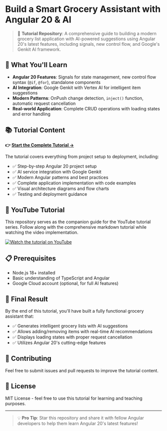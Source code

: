 # Build a Smart Grocery Assistant with Angular 20 & AI

> 🎯 **Tutorial Repository**: A comprehensive guide to building a modern grocery list application with AI-powered suggestions using Angular 20's latest features, including signals, new control flow, and Google's Genkit AI framework.

## 🚀 What You'll Learn

- **Angular 20 Features**: Signals for state management, new control flow syntax (`@if`, `@for`), standalone components
- **AI Integration**: Google Genkit with Vertex AI for intelligent item suggestions
- **Modern Patterns**: OnPush change detection, `inject()` function, automatic request cancellation
- **Real-world Application**: Complete CRUD operations with loading states and error handling

## 📚 Tutorial Content

**👉 [Start the Complete Tutorial →](TUTORIAL.md)**

The tutorial covers everything from project setup to deployment, including:

- ✅ Step-by-step Angular 20 project setup
- ✅ AI service integration with Google Genkit
- ✅ Modern Angular patterns and best practices
- ✅ Complete application implementation with code examples
- ✅ Visual architecture diagrams and flow charts
- ✅ Testing and deployment guidance

## 🎥 YouTube Tutorial

This repository serves as the companion guide for the YouTube tutorial series. Follow along with the comprehensive markdown tutorial while watching the video implementation.

[![Watch the tutorial on YouTube](https://img.youtube.com/vi/OTlnvCpOp00/0.jpg)](https://youtu.be/OTlnvCpOp00?si=HzmhVY-gD6NhKdH7)


## 📋 Prerequisites

- Node.js 18+ installed
- Basic understanding of TypeScript and Angular
- Google Cloud account (optional, for full AI features)

## 🏁 Final Result

By the end of this tutorial, you'll have built a fully functional grocery assistant that:
- ✅ Generates intelligent grocery lists with AI suggestions
- ✅ Allows adding/removing items with real-time AI recommendations  
- ✅ Displays loading states with proper request cancellation
- ✅ Utilizes Angular 20's cutting-edge features

## 🤝 Contributing

Feel free to submit issues and pull requests to improve the tutorial content.

## 📄 License

MIT License - feel free to use this tutorial for learning and teaching purposes.

---

> 💡 **Pro Tip**: Star this repository and share it with fellow Angular developers to help them learn Angular 20's latest features!